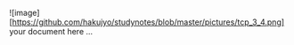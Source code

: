 ![image][https://github.com/hakujyo/studynotes/blob/master/pictures/tcp_3_4.png]
your document here ...
